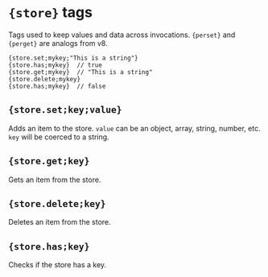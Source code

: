 # `{store}` tags

Tags used to keep values and data across invocations. `{perset}` and `{perget}` are analogs from v8.

```
{store.set;mykey;"This is a string"}
{store.has;mykey}  // true
{store.get;mykey}  // "This is a string"
{store.delete;mykey}
{store.has;mykey}  // false
```

## `{store.set;key;value}`

Adds an item to the store. `value` can be an object, array, string, number, etc. `key` will be coerced to a string.

## `{store.get;key}`

Gets an item from the store.

## `{store.delete;key}`

Deletes an item from the store.

## `{store.has;key}`

Checks if the store has a key.
